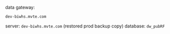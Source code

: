 data gateway: 
```
dev-biwhs.mvte.com
```

server: `dev-biwhs.mvte.com` (restored prod backup copy)
database: `dw_pubRF`
